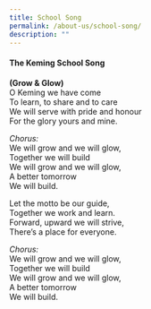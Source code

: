 ```yaml
---
title: School Song
permalink: /about-us/school-song/
description: ""
---
```

<h4>The Keming School Song</h4>
<p><strong>(Grow &amp; Glow)<br /></strong>O Keming we have come<br />To learn, to share and to care<br />We will serve with pride and honour<br />For the glory yours and mine.</p>
<p><em>Chorus:<br /></em>We will grow and we will glow,<br />Together we will build<br />We will grow and we will glow,<br />A better tomorrow<br />We will build.</p>
<p>Let the motto be our guide,<br />Together we work and learn.<br />Forward, upward we will strive,<br />There&rsquo;s a place for everyone.</p>
<p><em>Chorus:<br /></em>We will grow and we will glow,<br />Together we will build<br />We will grow and we will glow,<br />A better tomorrow<br />We will build.</p>